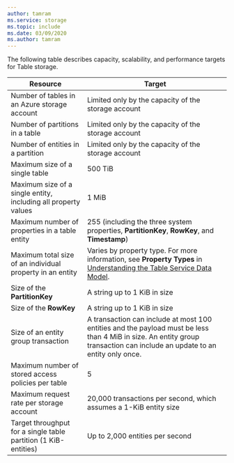 ```yaml
---
author: tamram
ms.service: storage
ms.topic: include
ms.date: 03/09/2020
ms.author: tamram
---
```


The following table describes capacity, scalability, and performance targets for Table storage.

| Resource | Target |
|----------|---------------|
| Number of tables in an Azure storage account | Limited only by the capacity of the storage account |
| Number of partitions in a table | Limited only by the capacity of the storage account |
| Number of entities in a partition | Limited only by the capacity of the storage account |
| Maximum size of a single table | 500 TiB |
| Maximum size of a single entity, including all property values | 1 MiB |
| Maximum number of properties in a table entity | 255 (including the three system properties, **PartitionKey**, **RowKey**, and **Timestamp**) |
| Maximum total size of an individual property in an entity | Varies by property type. For more information, see **Property Types** in [Understanding the Table Service Data Model](/rest/api/storageservices/understanding-the-table-service-data-model). |
| Size of the **PartitionKey** | A string up to 1 KiB in size |
| Size of the **RowKey** | A string up to 1 KiB in size |
| Size of an entity group transaction | A transaction can include at most 100 entities and the payload must be less than 4 MiB in size. An entity group transaction can include an update to an entity only once. |
| Maximum number of stored access policies per table | 5 |
| Maximum request rate per storage account | 20,000 transactions per second, which assumes a 1-KiB entity size |
| Target throughput for a single table partition (1 KiB-entities) | Up to 2,000 entities per second |